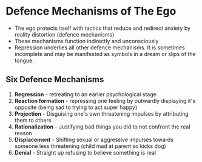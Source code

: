 # Defence Mechanisms of The Ego

* The ego protects itself with tactics that reduce and redirect anxiety by reality distortion (defence mechanisms)
* These mechanisms function indirectly and unconsciously 
* Repression underlies all other defence mechanisms. It is sometimes incomplete and may be manifested as symbols in a dream or slips of the tongue.

## Six Defence Mechanisms

1. **Regression** - retreating to an earlier psychological stage 
2. **Reaction formation** - repressing one feeling by outwardly displaying it's opposite (being sad to trying to act super happy)
3. **Projection** - Disguising one's own threatening impulses by attributing them to others
4. **Rationalization** - Justifying bad things you did to not confront the real reason
5. **Displacement** - Shifting sexual or aggressive impulses towards someone less threatening (child mad at parent so kicks dog)
6. **Denial** - Straight up refusing to believe something is real